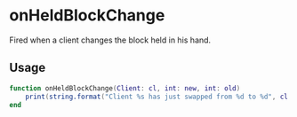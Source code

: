 # onHeldBlockChange

Fired when a client changes the block held in his hand.

## Usage

```lua
function onHeldBlockChange(Client: cl, int: new, int: old)
    print(string.format("Client %s has just swapped from %d to %d", cl:getname(), old, new))
end
```
